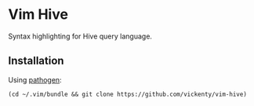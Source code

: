 Vim Hive
===

Syntax highlighting for Hive query language.

Installation
---

Using [pathogen](https://github.com/tpope/vim-pathogen):
    
    (cd ~/.vim/bundle && git clone https://github.com/vickenty/vim-hive)
